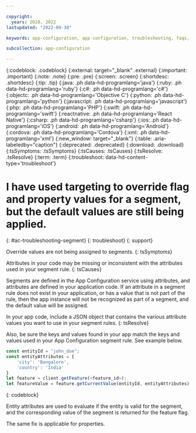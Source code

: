 ```yaml
---

copyright:
  years: 2020, 2022
lastupdated: "2022-09-30"

keywords: app-configuration, app configuration, troubleshooting, faqs, Frequently Asked Questions, question,

subcollection: app-configuration

---
```


{:codeblock: .codeblock}
{:external: target="_blank" .external}
{:important: .important}
{:note: .note}
{:pre: .pre}
{:screen: .screen}
{:shortdesc: .shortdesc}
{:tip: .tip}
{:java: .ph data-hd-programlang='java'}
{:ruby: .ph data-hd-programlang='ruby'}
{:c#: .ph data-hd-programlang='c#'}
{:objectc: .ph data-hd-programlang='Objective C'}
{:python: .ph data-hd-programlang='python'}
{:javascript: .ph data-hd-programlang='javascript'}
{:php: .ph data-hd-programlang='PHP'}
{:swift: .ph data-hd-programlang='swift'}
{:reactnative: .ph data-hd-programlang='React Native'}
{:csharp: .ph data-hd-programlang='csharp'}
{:ios: .ph data-hd-programlang='iOS'}
{:android: .ph data-hd-programlang='Android'}
{:cordova: .ph data-hd-programlang='Cordova'}
{:xml: .ph data-hd-programlang='xml'}
{:new_window: target="_blank"}
{:table: .aria-labeledby="caption"}
{:deprecated: .deprecated}
{:download: .download}
{:tsSymptoms: .tsSymptoms}
{:tsCauses: .tsCauses}
{:tsResolve: .tsResolve}
{:term: .term}
{:troubleshoot: data-hd-content-type='troubleshoot'}

#  I have used targeting to override flag and property values for a segment, but the default values are still being applied.
{: #ac-troubleshooting-segment}
{: troubleshoot}
{: support}

Override values are not being assigned to segments.
{: tsSymptoms}

Attributes in your code may be missing or inconsistent with the attributes used in your segment rule.
{: tsCauses}

Segments are defined in the App Configuration service using attributes, and attributes are defined in your application code. If an attribute in a segment rule does not exist in your application, or has a value that is not part of the rule, then the app instance will not be recognized as part of a segment, and the default value will be assigned.

In your app code, include a JSON object that contains the various attribute values you want to use in your segment rules.
{: tsResolve}

Also, be sure the keys and values found in your app match the keys and values used in your App Configuration segment rule. See example below.

```javascript
const entityId = "john_doe";
const entityAttributes = {
    'city': 'Bangalore',
    'country': 'India'
}
let feature = client.getFeature(<feature_id>);
let featureValue = feature.getCurrentValue(entityId, entityAttributes);
```
{: codeblock}

Entity attributes are used to evaluate if the entity is valid for the segment, and the corresponding value of the segment is returned for the feature flag.

The same fix is applicable for properties.

